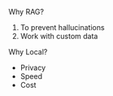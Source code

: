 Why RAG?
1. To prevent hallucinations
2. Work with custom data


Why Local?
- Privacy
- Speed 
- Cost


